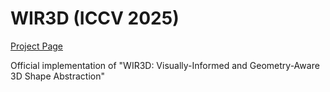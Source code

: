 # WIR3D (ICCV 2025)
[Project Page](https://threedle.github.io/wir3d/)

Official implementation of "WIR3D: Visually-Informed and Geometry-Aware 3D Shape Abstraction"
